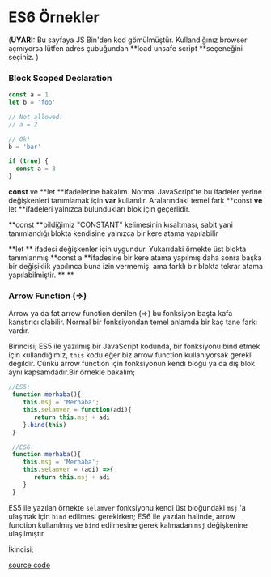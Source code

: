 # ES6 Örnekler

\(**UYARI:** Bu sayfaya JS Bin'den kod gömülmüştür. Kullandığınız browser açmıyorsa lütfen adres çubuğundan **load unsafe script **seçeneğini seçiniz. \)

### **Block Scoped Declaration**

```javascript
const a = 1
let b = 'foo'

// Not allowed!
// a = 2

// Ok!
b = 'bar'

if (true) {
  const a = 3
}
```

**const** ve **let **ifadelerine bakalım. Normal JavaScript'te bu ifadeler yerine değişkenleri tanımlamak için **var** kullanılır. Aralarındaki temel fark **const **ve** let **ifadeleri yalnızca bulundukları blok için geçerlidir.

**const **bildiğimiz "CONSTANT" kelimesinin kısaltması, sabit yani tanımlandığı blokta kendisine yalnızca bir kere atama yapılabilir

**let ** ifadesi değişkenler için uygundur.  Yukarıdaki örnekte üst blokta tanımlanmış **const a **ifadesine bir kere atama yapılmış daha sonra başka bir değişiklik yapılınca buna izin vermemiş. ama farklı bir blokta tekrar atama yapılabilmiştir.   ** **

### **Arrow Function \(=&gt;\)**

Arrow ya da fat arrow function denilen \(=&gt;\) bu fonksiyon başta kafa karıştırıcı olabilir. Normal bir fonksiyondan temel anlamda bir kaç tane farkı vardır.

Birincisi; ES5 ile yazılmış bir JavaScript kodunda, bir fonksiyonu bind etmek için kullandığımız, `this` kodu eğer biz arrow function kullanıyorsak gerekli değildir. Çünkü arrow function için fonksiyonun kendi bloğu ya da dış blok aynı kapsamdadır.Bir örnekle bakalım;

```javascript
//ES5:
 function merhaba(){
    this.msj = 'Merhaba';
    this.selamver = function(adi){
       return this.msj + adi
    }.bind(this)
 }

 //ES6:
 function merhaba(){
    this.msj = 'Merhaba';
    this.selamver = (adi) =>{
       return this.msj + adi
    }
 }
```

ES5 ile yazılan örnekte `selamver` fonksiyonu kendi üst bloğundaki `msj` 'a ulaşmak için `bind` edilmesi gerekirken; ES6 ile yazılan halinde, arrow function kullanılmış ve `bind` edilmesine gerek kalmadan `msj` değişkenine ulaşılmıştır

İkincisi; 

[source code](http://jsbin.com/docuhuy/2/edit?js,console)

